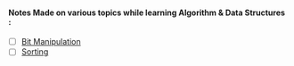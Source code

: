 #### Notes Made on various topics while learning Algorithm & Data Structures :
- [ ] [Bit Manipulation](https://github.com/adhikariaman01/BookmarkSiteList/tree/master/MyBookmarkedLink/Java/BitManipulation)
 - [ ] [Sorting](https://github.com/adhikariaman01/BookmarkSiteList/blob/master/MyBookmarkedLink/Multiple/AlgorithmsStudy/Notes/Sorting.md)

